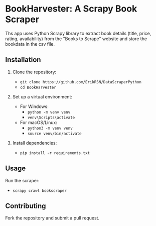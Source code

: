 # BookHarvester: A Scrapy Book Scraper

Ths app uses Python Scrapy library to extract book details (title, price, rating, availability) from the "Books to Scrape" website and store the bookdata in the csv file.

## Installation

1. Clone the repository:

   - `git clone https://github.com/ErikRSN/DataScraperPython`
   - `cd BookHarvester`

2. Set up a virtual environment:

   - For Windows:
     - `python -m venv venv`
     - `venv\Scripts\activate`
   - For macOS/Linux:
     - `python3 -m venv venv`
     - `source venv/bin/activate`

3. Install dependencies:
   - `pip install -r requirements.txt`

## Usage

Run the scraper:

- `scrapy crawl bookscraper`

## Contributing

Fork the repository and submit a pull request.
